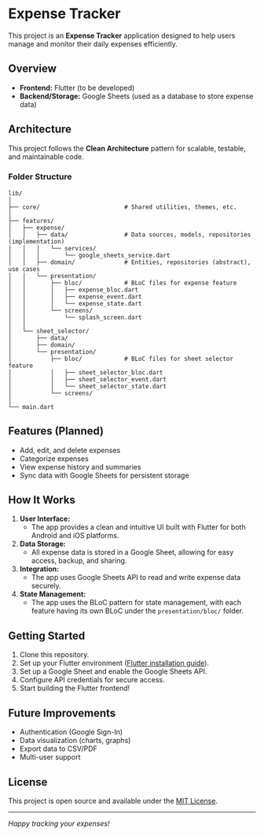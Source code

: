 # Expense Tracker

This project is an **Expense Tracker** application designed to help users manage and monitor their daily expenses efficiently.

## Overview
- **Frontend:** Flutter (to be developed)
- **Backend/Storage:** Google Sheets (used as a database to store expense data)

## Architecture
This project follows the **Clean Architecture** pattern for scalable, testable, and maintainable code.

### Folder Structure
```
lib/
│
├── core/                        # Shared utilities, themes, etc.
│
├── features/
│   ├── expense/
│   │   ├── data/                # Data sources, models, repositories (implementation)
│   │   │   └── services/
│   │   │       └── google_sheets_service.dart
│   │   ├── domain/              # Entities, repositories (abstract), use cases
│   │   └── presentation/
│   │       ├── bloc/            # BLoC files for expense feature
│   │       │   ├── expense_bloc.dart
│   │       │   ├── expense_event.dart
│   │       │   └── expense_state.dart
│   │       └── screens/
│   │           └── splash_screen.dart
│   │
│   └── sheet_selector/
│       ├── data/
│       ├── domain/
│       └── presentation/
│           ├── bloc/            # BLoC files for sheet selector feature
│           │   ├── sheet_selector_bloc.dart
│           │   ├── sheet_selector_event.dart
│           │   └── sheet_selector_state.dart
│           └── screens/
│
└── main.dart
```

## Features (Planned)
- Add, edit, and delete expenses
- Categorize expenses
- View expense history and summaries
- Sync data with Google Sheets for persistent storage

## How It Works
1. **User Interface:**
   - The app provides a clean and intuitive UI built with Flutter for both Android and iOS platforms.
2. **Data Storage:**
   - All expense data is stored in a Google Sheet, allowing for easy access, backup, and sharing.
3. **Integration:**
   - The app uses Google Sheets API to read and write expense data securely.
4. **State Management:**
   - The app uses the BLoC pattern for state management, with each feature having its own BLoC under the `presentation/bloc/` folder.

## Getting Started
1. Clone this repository.
2. Set up your Flutter environment ([Flutter installation guide](https://flutter.dev/docs/get-started/install)).
3. Set up a Google Sheet and enable the Google Sheets API.
4. Configure API credentials for secure access.
5. Start building the Flutter frontend!

## Future Improvements
- Authentication (Google Sign-In)
- Data visualization (charts, graphs)
- Export data to CSV/PDF
- Multi-user support

## License
This project is open source and available under the [MIT License](LICENSE).

---

*Happy tracking your expenses!*
